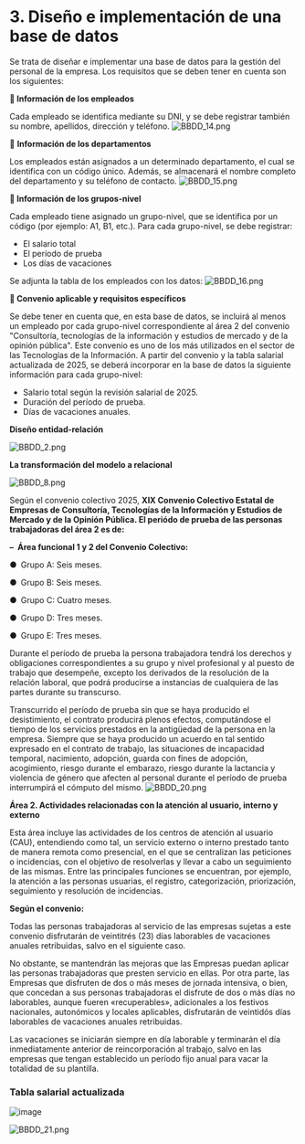 # 3. Diseño e implementación de una base de datos

Se trata de diseñar e implementar una base de datos para la gestión del personal de la empresa. Los requisitos que se deben tener en cuenta son los siguientes:

**🔹 Información de los empleados**

Cada empleado se identifica mediante su DNI, y se debe registrar también su nombre, apellidos, dirección y teléfono.
![BBDD_14.png](img/servicios/SRV4/BBDD_14.png)

🔹 **Información de los departamentos**

Los empleados están asignados a un determinado departamento, el cual se identifica con un código único. Además, se almacenará el nombre completo del departamento y su teléfono de contacto.
![BBDD_15.png](img/servicios/SRV4/BBDD_15.png)

**🔹 Información de los grupos-nivel**

Cada empleado tiene asignado un grupo-nivel, que se identifica por un código (por ejemplo: A1, B1, etc.). Para cada grupo-nivel, se debe registrar:

- El salario total
- El período de prueba
- Los días de vacaciones

Se adjunta la tabla de los empleados con los datos:
![BBDD_16.png](img/servicios/SRV4/BBDD_16.png)

**🔹 Convenio aplicable y requisitos específicos**

Se debe tener en cuenta que, en esta base de datos, se incluirá al menos un empleado por cada grupo-nivel correspondiente al área 2 del convenio "Consultoría, tecnologías de la información y estudios de mercado y de la opinión pública".
Este convenio es uno de los más utilizados en el sector de las Tecnologías de la Información.
A partir del convenio y la tabla salarial actualizada de 2025, se deberá incorporar en la base de datos la siguiente información para cada grupo-nivel:

- Salario total según la revisión salarial de 2025.
- Duración del período de prueba.
- Días de vacaciones anuales.

**Diseño entidad-relación**

![BBDD_2.png](img/servicios/SRV4/BBDD_2.png)

**La transformación del modelo a relacional**

![BBDD_8.png](img/servicios/SRV4/BBDD_8.png)

Según el convenio colectivo 2025, **XIX Convenio Colectivo Estatal de Empresas de Consultoría, Tecnologías de la Información y Estudios de Mercado y de la Opinión Pública. 
El periódo de prueba de las personas trabajadoras del área 2 es de:** 

**– Área funcional 1 y 2 del Convenio Colectivo:**

● Grupo A: Seis meses.

● Grupo B: Seis meses.

● Grupo C: Cuatro meses.

● Grupo D: Tres meses.

● Grupo E: Tres meses.

Durante el período de prueba la persona trabajadora tendrá los derechos y obligaciones correspondientes a su grupo y nivel profesional y al puesto de trabajo que desempeñe, excepto los derivados de la resolución de la relación laboral, que podrá producirse a instancias de cualquiera de las partes durante su transcurso.

Transcurrido el período de prueba sin que se haya producido el desistimiento, el contrato producirá plenos efectos, computándose el tiempo de los servicios prestados en la antigüedad de la persona en la empresa. Siempre que se haya producido un acuerdo en tal sentido expresado en el contrato de trabajo, las situaciones de incapacidad temporal, nacimiento, adopción, guarda con fines de adopción, acogimiento, riesgo durante el embarazo, riesgo durante la lactancia y violencia de género que afecten al personal durante el período de prueba interrumpirá el cómputo del mismo.
![BBDD_20.png](img/servicios/SRV4/BBDD_20.png)


**Área 2. Actividades relacionadas con la atención al usuario, interno y externo**

Esta área incluye las actividades de los centros de atención al usuario (CAU), entendiendo como tal, un servicio externo o interno prestado tanto de manera remota como presencial, en el que se centralizan las peticiones o incidencias, con el objetivo de resolverlas y llevar a cabo un seguimiento de las mismas.
Entre las principales funciones se encuentran, por ejemplo, la atención a las personas usuarias, el registro, categorización, priorización, seguimiento y resolución de incidencias.

**Según el convenio:**

Todas las personas trabajadoras al servicio de las empresas sujetas a este convenio disfrutarán de veintitrés (23) días laborables de vacaciones anuales retribuidas, salvo en el siguiente caso. 

No obstante, se mantendrán las mejoras que las Empresas puedan aplicar las personas trabajadoras que presten servicio en ellas. Por otra parte, las Empresas que disfruten de dos o más meses de jornada intensiva, o bien, que concedan a sus personas trabajadoras el disfrute de dos o más días no laborables, aunque fueren «recuperables», adicionales a los festivos nacionales, autonómicos y locales aplicables, disfrutarán de veintidós días laborables de vacaciones anuales retribuidas.

Las vacaciones se iniciarán siempre en día laborable y terminarán el día inmediatamente anterior de reincorporación al trabajo, salvo en las empresas que tengan establecido un período fijo anual para vacar la totalidad de su plantilla.


### **Tabla salarial actualizada**

![image](./img/servicios/SRV4/tablasalarial.png)

![BBDD_21.png](img/servicios/SRV4/BBDD_21.png)
